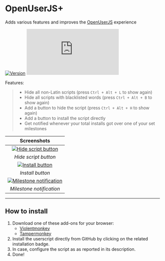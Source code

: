 # OpenUserJS+

Adds various features and improves the [OpenUserJS](https://openuserjs.org/) experience

[![Version](https://img.shields.io/endpoint?url=https://runkit.io/ifelix18/userscript-version/branches/master/iFelix18/Userscripts/master/userscripts/meta/openuserjs-plus.meta.js&style=flat-square)](#openuserjs)
[![Size](https://img.shields.io/github/size/iFelix18/Userscripts/userscripts/openuserjs-plus.user.js?style=flat-square)](#openuserjs)

Features:
>
>* Hide all non-Latin scripts (press `Ctrl + Alt + L` to show again)
>* Hide all scripts with blacklisted words (press `Ctrl + Alt + B` to show again)
>* Add a button to hide the script (press `Ctrl + Alt + H` to show again)
>* Add a button to install the script directly
>* Get notified whenever your total installs got over one of your set milestones

|                                            Screenshots                                             |
| :------------------------------------------------------------------------------------------------: |
|     [![Hide script button](https://i.imgur.com/8sRWP33.png "Hide script button")](#openuserjs)     |
|                                        *Hide script button*                                        |
|         [![Install button](https://i.imgur.com/3LQLR3B.png "Install button")](#openuserjs)         |
|                                          *Install button*                                          |
| [![Milestone notification](https://i.imgur.com/H93HBvL.png "Milestone notification")](#openuserjs) |
|                                      *Milestone notification*                                      |

---

## How to install

1. Download one of these add-ons for your browser:
    * [Violentmonkey](https://violentmonkey.github.io/)
    * [Tampermonkey](https://www.tampermonkey.net/)
2. Install the userscript directly from GitHub by clicking on the related installation badge.
3. In case, configure the script as as reported in its description.
4. Done!
